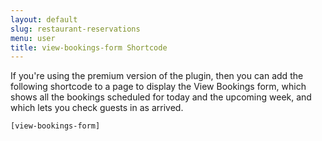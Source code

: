 ```yaml
---
layout: default
slug: restaurant-reservations
menu: user
title: view-bookings-form Shortcode
---
```

If you're using the premium version of the plugin, then you can add the following shortcode to a page to display the View Bookings form, which shows all the bookings scheduled for today and the upcoming week, and which lets you check guests in as arrived.

`[view-bookings-form]`